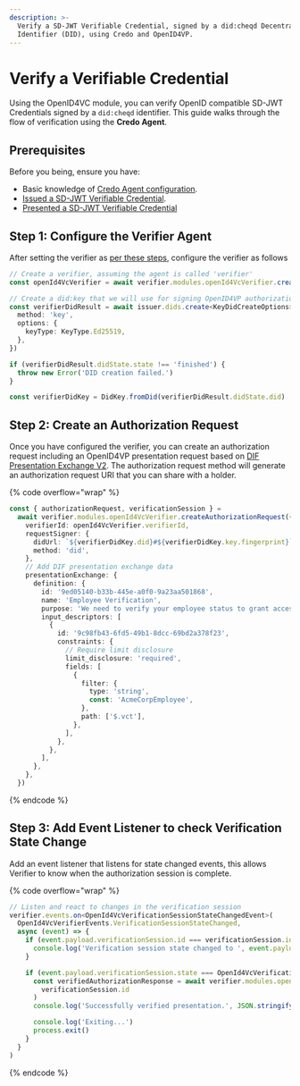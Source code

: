 ```yaml
---
description: >-
  Verify a SD-JWT Verifiable Credential, signed by a did:cheqd Decentralized
  Identifier (DID), using Credo and OpenID4VP.
---
```


# Verify a Verifiable Credential

Using the OpenID4VC module, you can verify OpenID compatible SD-JWT Credentials signed by a `did:cheqd` identifier. This guide walks through the flow of verification using the **Credo Agent**.

## Prerequisites

Before you being, ensure you have:

* Basic knowledge of [Credo Agent configuration](https://docs.cheqd.io/product/sdk/credo/set-up-agent).
* [Issued a SD-JWT Verifiable Credential](issue-credential.md).
* [Presented a SD-JWT Verifiable Credential](present-credential.md)

## Step 1: Configure the Verifier Agent <a href="#step-2-set-up-the-issuer-agent" id="step-2-set-up-the-issuer-agent"></a>

After setting the verifier as [per these steps](issue-credential.md#step-2-set-up-the-issuer-agent), configure the verifier as follows

```typescript
// Create a verifier, assuming the agent is called 'verifier'
const openId4VcVerifier = await verifier.modules.openId4VcVerifier.createVerifier({})

// Create a did:key that we will use for signing OpenID4VP authorization requests
const verifierDidResult = await issuer.dids.create<KeyDidCreateOptions>({
  method: 'key',
  options: {
    keyType: KeyType.Ed25519,
  },
})

if (verifierDidResult.didState.state !== 'finished') {
  throw new Error('DID creation failed.')
}

const verifierDidKey = DidKey.fromDid(verifierDidResult.didState.did)
```

## Step 2: Create an Authorization Request

Once you have configured the verifier, you can create an authorization request including an OpenID4VP presentation request based on [DIF Presentation Exchange V2](https://identity.foundation/presentation-exchange/spec/v2.0.0/). The authorization request method will generate an authorization request URI that you can share with a holder.

{% code overflow="wrap" %}
```typescript
const { authorizationRequest, verificationSession } =
  await verifier.modules.openId4VcVerifier.createAuthorizationRequest({
    verifierId: openId4VcVerifier.verifierId,
    requestSigner: {
      didUrl: `${verifierDidKey.did}#${verifierDidKey.key.fingerprint}`,
      method: 'did',
    },
    // Add DIF presentation exchange data
    presentationExchange: {
      definition: {
        id: '9ed05140-b33b-445e-a0f0-9a23aa501868',
        name: 'Employee Verification',
        purpose: 'We need to verify your employee status to grant access to the employee portal',
        input_descriptors: [
          {
            id: '9c98fb43-6fd5-49b1-8dcc-69bd2a378f23',
            constraints: {
              // Require limit disclosure
              limit_disclosure: 'required',
              fields: [
                {
                  filter: {
                    type: 'string',
                    const: 'AcmeCorpEmployee',
                  },
                  path: ['$.vct'],
                },
              ],
            },
          },
        ],
      },
    },
  })
```
{% endcode %}

## Step 3: Add Event Listener to check Verification State Change

Add an event listener that listens for state changed events, this allows Verifier to know when the authorization session is complete.

{% code overflow="wrap" %}
```typescript
// Listen and react to changes in the verification session
verifier.events.on<OpenId4VcVerificationSessionStateChangedEvent>(
  OpenId4VcVerifierEvents.VerificationSessionStateChanged,
  async (event) => {
    if (event.payload.verificationSession.id === verificationSession.id) {
      console.log('Verification session state changed to ', event.payload.verificationSession.state)
    }

    if (event.payload.verificationSession.state === OpenId4VcVerificationSessionState.ResponseVerified) {
      const verifiedAuthorizationResponse = await verifier.modules.openId4VcVerifier.getVerifiedAuthorizationResponse(
        verificationSession.id
      )
      console.log('Successfully verified presentation.', JSON.stringify(verifiedAuthorizationResponse, null, 2))

      console.log('Exiting...')
      process.exit()
    }
  }
)
```
{% endcode %}
